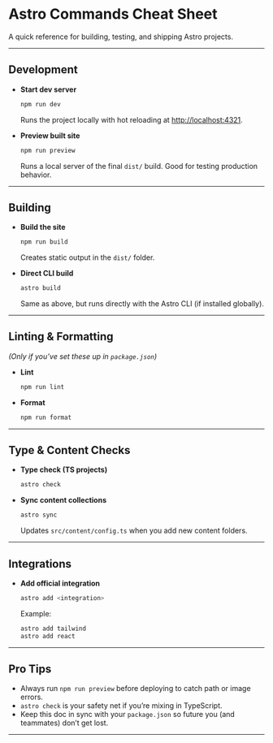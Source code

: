 # Astro Commands Cheat Sheet

A quick reference for building, testing, and shipping Astro projects.

---

## Development

- **Start dev server**
  ```bash
  npm run dev
  ```
  Runs the project locally with hot reloading at [http://localhost:4321](http://localhost:4321).

- **Preview built site**
  ```bash
  npm run preview
  ```
  Runs a local server of the final `dist/` build. Good for testing production behavior.

---

## Building

- **Build the site**
  ```bash
  npm run build
  ```
  Creates static output in the `dist/` folder.

- **Direct CLI build**
  ```bash
  astro build
  ```
  Same as above, but runs directly with the Astro CLI (if installed globally).

---

## Linting & Formatting

*(Only if you’ve set these up in `package.json`)*

- **Lint**
  ```bash
  npm run lint
  ```

- **Format**
  ```bash
  npm run format
  ```

---

## Type & Content Checks

- **Type check (TS projects)**
  ```bash
  astro check
  ```

- **Sync content collections**
  ```bash
  astro sync
  ```
  Updates `src/content/config.ts` when you add new content folders.

---

## Integrations

- **Add official integration**
  ```bash
  astro add <integration>
  ```
  Example:  
  ```bash
  astro add tailwind
  astro add react
  ```

---

## Pro Tips

- Always run `npm run preview` before deploying to catch path or image errors.  
- `astro check` is your safety net if you’re mixing in TypeScript.  
- Keep this doc in sync with your `package.json` so future you (and teammates) don’t get lost.

---
